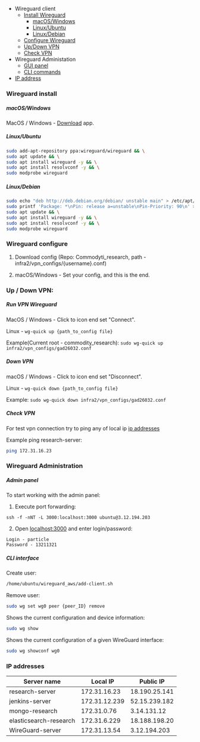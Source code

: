<!--ts-->
   * Wireguard client
       * [Install Wireguard](#wireguard-install)
            * [macOS/Windows](#macoswindows)
            * [Linux/Ubuntu](#linuxubuntu)
            * [Linux/Debian](#linuxdebian)
       * [Configure Wireguard](#wireguard-configure)
       * [Up/Down VPN](#run-vpn)
       * [Check VPN](#check-vpn)
   * Wireguard Administation
       * [GUI panel](#admin-panel)
       * [CLI commands](#cli-interface)
   * [IP address](#ip-addresses)
<!--te-->

### Wireguard install

##### macOS/Windows

MacOS / Windows - [Download](https://www.wireguard.com/install/) app.

##### Linux/Ubuntu
``` bash
sudo add-apt-repository ppa:wireguard/wireguard && \
sudo apt update && \
sudo apt install wireguard -y && \
sudo apt install resolvconf -y && \
sudo modprobe wireguard 
```

##### Linux/Debian
``` bash
sudo echo "deb http://deb.debian.org/debian/ unstable main" > /etc/apt/sources.list.d/unstable.list && \
sudo printf 'Package: *\nPin: release a=unstable\nPin-Priority: 90\n' > /etc/apt/preferences.d/limit-unstable && \
sudo apt update && \
sudo apt install wireguard -y && \
sudo apt install resolvconf -y && \
sudo modprobe wireguard 
```

### Wireguard configure

1) Download config (Repo: Commodyti_research, path - infra2/vpn_configs/{username}.conf)

2) macOS/Windows - Set your config, and this is the end.

### Up / Down VPN:

##### Run VPN Wireguard

MacOS / Windows - Click to icon end set "Connect".

Linux - `wg-quick up {path_to_config file}`

Example(Current root - commodity_research): 
`sudo wg-quick up infra2/vpn_configs/gad26032.conf`

##### Down VPN

macOS / Windows - Click to icon end set "Disconnect".

Linux - `wg-quick down {path_to_config file}`

Example: `sudo wg-quick down infra2/vpn_configs/gad26032.conf`

##### Check VPN 

For test vpn connection try to ping any of local ip [ip addresses](#ip-addresses)

Example ping research-server: 

```bash
ping 172.31.16.23
```

### Wireguard Administration

##### Admin panel

To start working with the admin panel:
 
1) Execute port forwarding:

`ssh -f -nNT -L 3000:localhost:3000 ubuntu@3.12.194.203`

2) Open [localhost:3000](http://localhost:3000/) and enter login/password:
```
Login - particle
Password - 13211321
```

##### CLI interface

Create user: 
```bash
/home/ubuntu/wireguard_aws/add-client.sh
```

Remove user:
```bash
sudo wg set wg0 peer {peer_ID} remove
```

Shows the current configuration and device information:
```bash
sudo wg show
```

Shows the current configuration of a given WireGuard interface:
```bash
sudo wg showconf wg0
```

### IP addresses 

| Server name             |    Local IP   |    Public IP      |
| ----------------------- | ------------- | ----------------  |
| research-server         | 172.31.16.23  |   18.190.25.141   |
| jenkins-server          | 172.31.12.239 |   52.15.239.182   |
| mongo-research          | 172.31.0.76   |   3.14.131.12     |
| elasticsearch-research  | 172.31.6.229  |   18.188.198.20   |
| WireGuard-server        | 172.31.13.54  |   3.12.194.203    |
